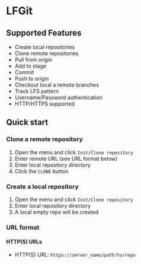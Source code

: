 # LFGit

## Supported Features

* Create local repositories
* Clone remote repositories
* Pull from origin
* Add to stage
* Commit
* Push to origin
* Checkout local a remote branches
* Track LFS pattern
* Username/Password authentication
* HTTP/HTTPS supported


## Quick start

### Clone a remote repository

1. Open the menu and click `Init/Clone repository`
2. Enter remote URL (see URL format below)
3. Enter local repository directory
4. Click the `CLONE` button

### Create a local repository
1. Open the menu and click `Init/Clone repository`
2. Enter local repository directory
3. A local empty repo will be created

### URL format
#### HTTP(S) URLs

* HTTP(S) URL: `https://server_name/path/to/repo`